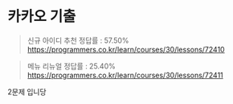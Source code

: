 # 카카오 기출 
> 신규 아이디 추천 정답률 : 57.50%
https://programmers.co.kr/learn/courses/30/lessons/72410


> 메뉴 리뉴얼 정답률 : 25.40%
https://programmers.co.kr/learn/courses/30/lessons/72411



2문제 입니당
